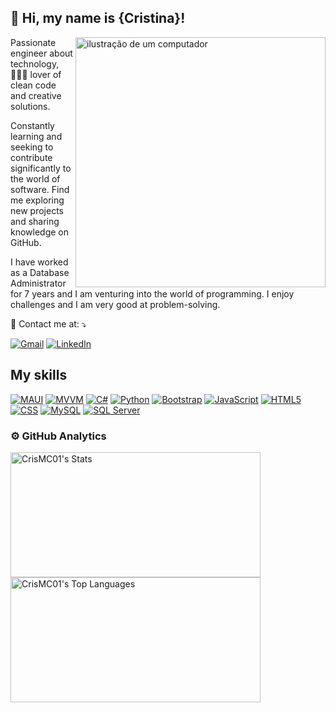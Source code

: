 ## 💜 Hi, my name is {Cristina}!
<img src="https://raw.githubusercontent.com/MicaelliMedeiros/micaellimedeiros/master/image/computer-illustration.png" alt="ilustração de um computador" min-width="400px" max-width="400px" width="400px" align="right">

<p align="left"> 
 Passionate engineer about technology, 👩🏾‍💻 lover of clean code and creative solutions.</p>
<p>Constantly learning and seeking to contribute significantly 
  to the world of software. Find me exploring new projects and sharing knowledge on GitHub.</p>
 <p> I have worked as a Database Administrator for 7 years and I am venturing into the world of programming. I enjoy challenges and I am very good at problem-solving.</p>
 

<p align="left">
  💌 Contact me at: ⤵️
</p>

<p align="left">
  <a href="mailto:cristina.murguia2817@gmail.com" title="Gmail">
  <img src="https://img.shields.io/badge/-Gmail-FF0000?style=flat-square&labelColor=FF0000&logo=gmail&logoColor=white&link=LINK-DO-SEU-GMAIL" alt="Gmail"/></a>
  <a href="https://www.linkedin.com/in/cristina-murguiac" title="LinkedIn">
  <img src="https://img.shields.io/badge/-Linkedin-0e76a8?style=flat-square&logo=Linkedin&logoColor=white&link=LINK-DO-SEU-LINKEDIN" alt="LinkedIn"/></a>
  
</p>

## My skills

[![MAUI](https://img.shields.io/badge/-MAUI-008B8B?style=flat&logo=dotnet&logoColor=white)](https://dotnet.microsoft.com/apps/maui)
[![MVVM](https://img.shields.io/badge/-MVVM-FF69B4?style=flat)](https://en.wikipedia.org/wiki/Model%E2%80%93view%E2%80%93viewmodel)
[![C#](https://img.shields.io/badge/-C%23-239120?style=flat&logo=c-sharp&logoColor=white)](https://es.wikipedia.org/wiki/C_Sharp)
[![Python](https://img.shields.io/badge/-Python-3776AB?style=flat&logo=python&logoColor=white)](https://www.python.org/)
[![Bootstrap](https://img.shields.io/badge/-Bootstrap-563D7C?style=flat&logo=bootstrap&logoColor=white)](https://getbootstrap.com/)
[![JavaScript](https://img.shields.io/badge/-JavaScript-F7DF1E?style=flat&logo=javascript&logoColor=black)](https://developer.mozilla.org/en-US/docs/Web/JavaScript)
[![HTML5](https://img.shields.io/badge/-HTML5-E34F26?style=flat&logo=html5&logoColor=white)](https://developer.mozilla.org/en-US/docs/Web/Guide/HTML/HTML5)
[![CSS](https://img.shields.io/badge/-CSS-1572B6?style=flat&logo=css3&logoColor=white)](https://developer.mozilla.org/en-US/docs/Web/CSS)
[![MySQL](https://img.shields.io/badge/-MySQL-4479A1?style=flat&logo=mysql&logoColor=white)](https://www.mysql.com/)
[![SQL Server](https://img.shields.io/badge/-SQL%20Server-CC2927?style=flat&logo=microsoft-sql-server&logoColor=white)](https://www.microsoft.com/en-us/sql-server)


### ⚙️ GitHub Analytics
<div>
 <img align="left" src="https://github-readme-stats.vercel.app/api?username=CrisMC01&theme=dracula&show_icons=true&hide_border=true&count_private=true" alt="CrisMC01's Stats" style="width: 400px; height: 200px;">
 <img align="left" src="https://github-readme-stats.vercel.app/api/top-langs/?username=CrisMC01&theme=dracula&show_icons=true&hide_border=true&layout=compact" alt="CrisMC01's Top Languages" style="width: 400px; height: 200px;">
</div>






